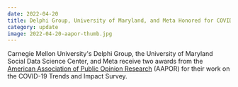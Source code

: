 ```yaml
---
date: 2022-04-20
title: Delphi Group, University of Maryland, and Meta Honored for COVID-19 Survey
category: update
image: 2022-04-20-aapor-thumb.jpg
---
```


Carnegie Mellon University's Delphi Group, the University of Maryland Social Data Science Center, and Meta receive two awards from the [American Association of Public Opinion Research](https://www.aapor.org/) (AAPOR) for their work on the COVID-19 Trends and Impact Survey.
